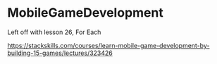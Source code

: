# MobileGameDevelopment

Left off with lesson 26, For Each


https://stackskills.com/courses/learn-mobile-game-development-by-building-15-games/lectures/323426


